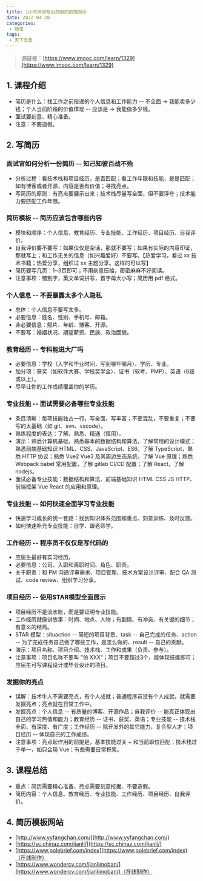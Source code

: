 ```yaml
---
title: 1小时带你写出亮眼的前端简历
date: 2022-04-28
categories:
 - 随笔
tags:
 - 天下无鱼
---
```


<!-- more -->



> 源链接：[https://www.imooc.com/learn/1329](https://www.imooc.com/learn/1329)



## 1. 课程介绍

- 简历是什么：找工作之前投递的个人信息和工作能力 -- 不全面 -> 我能卖多少钱；个人当前阶段的价值体现 -- 应该是 -> 我能值多少钱。
- 面试要刻意、精心准备。
- 注意：不要造假。



## 2. 写简历

### 面试官如何分析一份简历 -- 知己知彼百战不殆

- 分析过程：看技术栈和项目经历，是否匹配；看工作年限和技能，是是匹配；如有博客或者开源，内容是否有价值；寻找亮点。
- 写简历的原则：有亮点要展示出来；技术栈尽量写全面，但不要浮夸；技术能力要匹配工作年限。



### 简历模板 -- 简历应该包含哪些内容

- 模块和顺序：个人信息、教育经历、专业技能、工作经历、项目经历、自我评价。
- 自我评价要不要写：如果仅仅是空话，那就不要写；如果有实际的内容印证，那就写上；和工作无关的信息（如兴趣爱好）不要写。【热爱学习，看过 xx 技术书籍；热爱分享，组织过 xx 主题分享。这样的可以写】
- 简历要写几页：1~3页即可；不用刻意压缩，密密麻麻不好阅读。
- 注意事项：错别字，英文单词拼写，首字母大小写；简历用 pdf 格式。



### 个人信息 -- 不要暴露太多个人隐私

- 总体：个人信息不要写太多。
- 必要信息：姓名、性别、手机号、邮箱。
- 非必要信息：照片、年龄、博客、开源。
- 不要写：婚姻状况、期望薪资、民族、政治面貌。



### 教育经历 -- 专科能进大厂吗

- 必要信息：学校（入学和毕业时间，写到哪年哪月）、学历、专业。
- 加分项：获奖（如软件大赛、学校奖学金）、证书（软考、PMP）、英语（6级或以上）。
- 尽早让你的工作成绩覆盖你的学历。



### 专业技能 -- 面试需要必备哪些专业技能

- 条目清晰：每项技能独占一行，写全面，写丰富；不要混乱，不要重复；不要写的太基础（如 git、svn、vscode）。
- 熟练程度的表达：了解、熟悉、精通（慎用）。
- 演示：熟悉计算机基础，熟悉基本的数据结构和算法，了解常用的设计模式；熟悉前端基础知识 HTML、CSS、JavaScript、ES6，了解 TypeScript，熟悉 HTTP 协议；熟悉 Vue2 Vue3 及其周边生态系统，了解 Vue 原理；熟悉 Webpack babel 常用配置，了解 gitlab CI/CD 配置；了解 React，了解 nodejs。
- 面试必备专业技能：数据结构和算法、前端基础知识 HTML CSS JS HTTP、前端框架 Vue React 的应用和原理。



### 专业技能 -- 如何快速全面学习专业技能

- 快速学习成长的统一套路：找到知识体系范围和重点、刻意训练、及时反馈。
- 如何快速补充专业技能：自学、跟老师学。



### 工作经历 -- 程序员不仅仅是写代码的

- 应届生最好有实习经历。
- 必要信息：公司、入职和离职时间、角色、职责。
- 关于职责：和 PM 沟通评审需求、项目管理、技术方案设计评审、配合 QA 测试、code review、组织学习分享。



### 项目经历 -- 使用STAR模型全面展示

- 项目经历不是流水账，而是要证明专业技能。
- 工作经历就像讲故事：时间、地点、人物；有剧情、有冲突、有关键的细节；有意义的结局。
- STAR 模型：situaction -- 简短的项目背景、task -- 自己完成的任务、action -- 为了完成任务自己做了哪些工作，是怎么做的、result -- 自己的贡献。
- 演示：项目名称、项目介绍、技术栈、工作和成果（负责、参与）。
- 注意事项：项目名称不要叫 ”仿 XXX“；项目不要超过3个，能体现技能即可；应届生可写课程设计或毕业设计的项目。



### 发掘你的亮点

- 误解：技术牛人不需要亮点，有个人成就；普通程序员没有个人成就，就需要发掘亮点；亮点就在日常工作中。
- 发掘亮点：个人信息 -- 有质量的博客、开源作品；自我评价 -- 能真正体现出自己的学习热情和能力；教育经历 -- 证书、获奖、英语；专业技能 -- 技术栈全面、有深度、有广度；工作经历 -- 除开发外的其它能力，复合型人才；项目经历 -- 体现自己的工作成绩。
- 注意事项：亮点起作用的前提是，基本技能过关 + 和当前职位匹配；技术栈过于单一，如只会用 Vue；有些需要日常积累。



## 3. 课程总结

- 重点：简历需要精心准备、亮点需要刻意挖掘、不要造假。
- 简历内容：个人信息、教育经历、专业技能、工作经历、项目经历、自我评价。



## 4. 简历模板网站

- [http://www.yyfangchan.com/](http://www.yyfangchan.com/)
- [https://sc.chinaz.com/jianli/](https://sc.chinaz.com/jianli/)
- [https://www.polebrief.com/index](https://www.polebrief.com/index)（在线制作）
- [https://www.wondercv.com/jianlimoban/](https://www.wondercv.com/jianlimoban/)（在线制作）